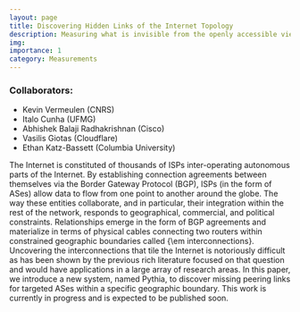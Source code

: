 ```yaml
---
layout: page
title: Discovering Hidden Links of the Internet Topology
description: Measuring what is invisible from the openly accessible view of the Internet
img:
importance: 1
category: Measurements
---
```

### Collaborators:
<ul>
   <li>Kevin Vermeulen (CNRS)</li>
   <li>Italo Cunha (UFMG)</li>
   <li>Abhishek Balaji Radhakrishnan (Cisco)</li>
   <li>Vasilis Giotas (Cloudflare)</li>
   <li>Ethan Katz-Bassett (Columbia University)</li>
</ul>
The Internet is constituted of thousands of ISPs inter-operating autonomous parts of the Internet. By establishing connection agreements between themselves via the Border Gateway Protocol (BGP), ISPs (in the form of ASes) allow data to flow from one point to another around the globe. The way these entities collaborate, and in particular, their integration within the rest of the network, responds to geographical, commercial, and political constraints. Relationships emerge in the form of BGP agreements and materialize in terms of physical cables connecting two routers within constrained geographic boundaries called {\em interconnections}. Uncovering the interconnections that tile the Internet is notoriously difficult as has been shown by the previous rich literature focused on that question and would have applications in a large array of research areas. In this paper, we introduce a new system, named Pythia, to discover missing peering links for targeted ASes within a specific geographic boundary. This work is currently in progress and is expected to be published soon.
